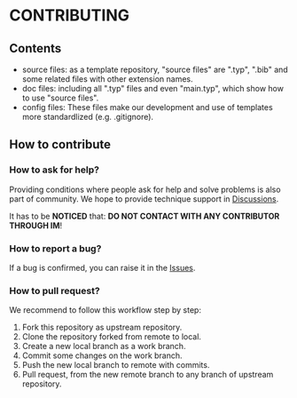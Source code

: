 # CONTRIBUTING

## Contents

* source files: as a template repository, "source files" are ".typ", ".bib" and some related files with other extension names.
* doc files: including all ".typ" files and even "main.typ", which show how to use "source files".
* config files: These files make our development and use of templates more standardlized (e.g. .gitignore).

## How to contribute

### How to ask for help?

Providing conditions where people ask for help and solve problems is also part of community. We hope to provide technique support in [Discussions](https://github.com/TJ-CSCCG/tongji-undergrad-thesis-typst/discussions).

It has to be **NOTICED** that: **DO NOT CONTACT WITH ANY CONTRIBUTOR THROUGH IM**!

### How to report a bug?

If a bug is confirmed, you can raise it in the [Issues](https://github.com/TJ-CSCCG/tongji-undergrad-thesis-typst/issues).

### How to pull request?

We recommend to follow this workflow step by step:

1. Fork this repository as upstream repository.
2. Clone the repository forked from remote to local.
3. Create a new local branch as a work branch.
4. Commit some changes on the work branch.
5. Push the new local branch to remote with commits.
6. Pull request, from the new remote branch to any branch of upstream repository.
